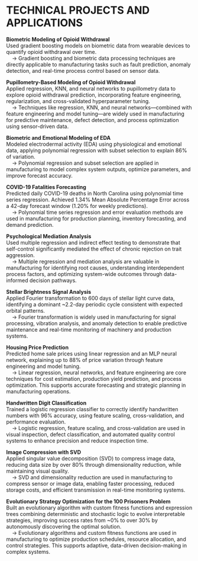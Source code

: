 # TECHNICAL PROJECTS AND APPLICATIONS

**Biometric Modeling of Opioid Withdrawal**  
Used gradient boosting models on biometric data from wearable devices to quantify opioid withdrawal over time.  
&nbsp;&nbsp;&nbsp;&nbsp;→ Gradient boosting and biometric data processing techniques are directly applicable to manufacturing tasks such as fault prediction, anomaly detection, and real-time process control based on sensor data.

**Pupillometry-Based Modeling of Opioid Withdrawal**  
Applied regression, KNN, and neural networks to pupillometry data to explore opioid withdrawal prediction, incorporating feature engineering, regularization, and cross-validated hyperparameter tuning.  
&nbsp;&nbsp;&nbsp;&nbsp;→ Techniques like regression, KNN, and neural networks—combined with feature engineering and model tuning—are widely used in manufacturing for predictive maintenance, defect detection, and process optimization using sensor-driven data.

**Biometric and Emotional Modeling of EDA**  
Modeled electrodermal activity (EDA) using physiological and emotional data, applying polynomial regression with subset selection to explain 86% of variation.  
&nbsp;&nbsp;&nbsp;&nbsp;→ Polynomial regression and subset selection are applied in manufacturing to model complex system outputs, optimize parameters, and improve forecast accuracy.

**COVID-19 Fatalities Forecasting**  
Predicted daily COVID-19 deaths in North Carolina using polynomial time series regression. Achieved 1.34% Mean Absolute Percentage Error across a 42-day forecast window (1.20% for weekly predictions).  
&nbsp;&nbsp;&nbsp;&nbsp;→ Polynomial time series regression and error evaluation methods are used in manufacturing for production planning, inventory forecasting, and demand prediction.

**Psychological Mediation Analysis**  
Used multiple regression and indirect effect testing to demonstrate that self-control significantly mediated the effect of chronic rejection on trait aggression.  
&nbsp;&nbsp;&nbsp;&nbsp;→ Multiple regression and mediation analysis are valuable in manufacturing for identifying root causes, understanding interdependent process factors, and optimizing system-wide outcomes through data-informed decision pathways.

**Stellar Brightness Signal Analysis**  
Applied Fourier transformation to 600 days of stellar light curve data, identifying a dominant ~2.2-day periodic cycle consistent with expected orbital patterns.  
&nbsp;&nbsp;&nbsp;&nbsp;→ Fourier transformation is widely used in manufacturing for signal processing, vibration analysis, and anomaly detection to enable predictive maintenance and real-time monitoring of machinery and production systems.

**Housing Price Prediction**  
Predicted home sale prices using linear regression and an MLP neural network, explaining up to 88% of price variation through feature engineering and model tuning.  
&nbsp;&nbsp;&nbsp;&nbsp;→ Linear regression, neural networks, and feature engineering are core techniques for cost estimation, production yield prediction, and process optimization. This supports accurate forecasting and strategic planning in manufacturing operations.

**Handwritten Digit Classification**  
Trained a logistic regression classifier to correctly identify handwritten numbers with 96% accuracy, using feature scaling, cross-validation, and performance evaluation.  
&nbsp;&nbsp;&nbsp;&nbsp;→ Logistic regression, feature scaling, and cross-validation are used in visual inspection, defect classification, and automated quality control systems to enhance precision and reduce inspection time.

**Image Compression with SVD**  
Applied singular value decomposition (SVD) to compress image data, reducing data size by over 80% through dimensionality reduction, while maintaining visual quality.  
&nbsp;&nbsp;&nbsp;&nbsp;→ SVD and dimensionality reduction are used in manufacturing to compress sensor or image data, enabling faster processing, reduced storage costs, and efficient transmission in real-time monitoring systems.

**Evolutionary Strategy Optimization for the 100 Prisoners Problem**  
Built an evolutionary algorithm with custom fitness functions and expression trees combining deterministic and stochastic logic to evolve interpretable strategies, improving success rates from ~0% to over 30% by autonomously discovering the optimal solution.  
&nbsp;&nbsp;&nbsp;&nbsp;→ Evolutionary algorithms and custom fitness functions are used in manufacturing to optimize production schedules, resource allocation, and control strategies. This supports adaptive, data-driven decision-making in complex systems.
